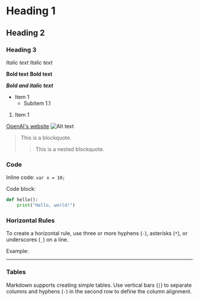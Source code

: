 # Heading 1
## Heading 2
### Heading 3


*Italic text*
_Italic text_

**Bold text**
__Bold text__

***Bold and italic text***


- Item 1
  - Subitem 1.1
1. Item 1

[OpenAI's website](https://openai.com)
![Alt text](https://example.com/image.jpg)

> This is a blockquote.
>
> > This is a nested blockquote.

### Code
Inline code: `var x = 10;`

Code block:
```python
def hello():
    print("Hello, world!")
```

### Horizontal Rules

To create a horizontal rule, use three or more hyphens (`-`), asterisks (`*`), or underscores (`_`) on a line.

Example:
___


### Tables
Markdown supports creating simple tables. Use vertical bars (`|`) to separate columns and hyphens (`-`) in the second row to define the column alignment.


